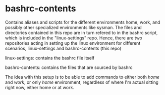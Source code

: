 # bashrc-contents

Contains aliases and scripts for the different environments home, work, and possibly other specialized environments like sysman. The files and directories contained in this repo are in turn refered to in the bashrc script, which is included in the "linux-settings" repo. Hence, there are two repositories acting in setting up the linux environment for different scenarios, linux-settings and bashrc-contents (this repo)

linux-settings: contains the bashrc file itself

bashrc-contents: contains the files that are sourced by bashrc

The idea with this setup is to be able to add commands to either both *home* and *work*, or only *home* environment, regardless of where I'm actual sitting right now, either home or at work. 
